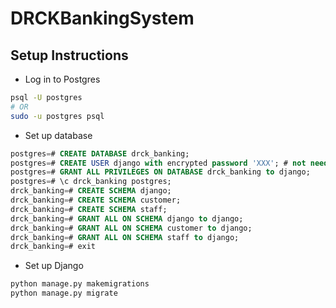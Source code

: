 # DRCKBankingSystem

## Setup Instructions

* Log in to Postgres

```bash
psql -U postgres
# OR
sudo -u postgres psql
```

* Set up database

```sql
postgres=# CREATE DATABASE drck_banking;
postgres=# CREATE USER django with encrypted password 'XXX'; # not needed if user alr created
postgres=# GRANT ALL PRIVILEGES ON DATABASE drck_banking to django;
postgres=# \c drck_banking postgres;
drck_banking=# CREATE SCHEMA django;
drck_banking=# CREATE SCHEMA customer;
drck_banking=# CREATE SCHEMA staff;
drck_banking=# GRANT ALL ON SCHEMA django to django;
drck_banking=# GRANT ALL ON SCHEMA customer to django;
drck_banking=# GRANT ALL ON SCHEMA staff to django;
drck_banking=# exit
```

* Set up Django

```bash
python manage.py makemigrations
python manage.py migrate
```
